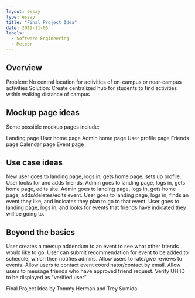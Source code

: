 ```yaml
---
layout: essay
type: essay
title: "Final Project Idea"
date: 2019-11-05
labels:
  - Software Engineering
  - Meteor
---
```


## Overview

Problem:  No central location for activities of on-campus or near-campus activities
Solution: Create centralized hub for students to find activities within walking distance of campus

## Mockup page ideas

Some possible mockup pages include:

Landing page
User home page
Admin home page
User profile page
Friends page
Calendar page
Event page
  
## Use case ideas

New user goes to landing page, logs in, gets home page, sets up profile.
User looks for and adds friends. 
Admin goes to landing page, logs in, gets home page, edits site.
Admin goes to landing page, logs in, gets home page, adds/deletes/edits event.
User goes to landing page, logs in, finds an event they like, and indicates they plan to go to that event.
User goes to landing page, logs in, and looks for events that friends have indicated they will be going to.
  
## Beyond the basics

User creates a meetup addendum to an event to see what other friends would like to go.
User can submit recommendation for event to be added to schedule, which then notifies admins.
Allow users to rate/give reviews to events.
Allow users to contact event coordinator/contact by email.
Allow users to message friends who have approved friend request.
Verify UH ID to be displayed as "verified user"


Final Project Idea by Tommy Herman and Trey Sumida
